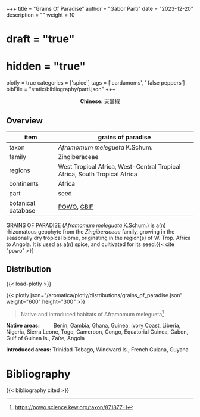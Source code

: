 +++
title = "Grains Of Paradise"
author = "Gabor Parti"
date = "2023-12-20"
description = ""
weight = 10
# draft = "true"
# hidden = "true"
plotly = true
categories = ['spice']
tags = ['cardamoms', ' false peppers']
bibFile = "static/bibliography/parti.json"
+++



[<i class="fab fa-wikipedia-w"></i>](https://en.wikipedia.org/wiki/Aframomum_melegueta)

<center>

**Chinese:** <span class="traditional-chinese-text">天堂椒</span>

</center>

## Overview

|       item       |                                                grains of paradise                                               |
|------------------|-----------------------------------------------------------------------------------------------------------------|
|       taxon      |                                          *Aframomum melegueta* K.Schum.                                         |
|      family      |                                                  Zingiberaceae                                                  |
|      regions     |                    West Tropical Africa, West-Central Tropical Africa, South Tropical Africa                    |
|    continents    |                                                      Africa                                                     |
|       part       |                                                       seed                                                      |
|botanical database|[POWO](https://powo.science.kew.org/taxon/871877-1), [GBIF](http://www.theplantlist.org/tpl1.1/record/kew-218399)|

GRAINS OF PARADISE (*Aframomum melegueta* K.Schum.) is a(n) rhizomatous geophyte from the *Zingiberaceae* family, growing in the seasonally dry tropical biome, originating in the region(s) of W. Trop. Africa to Angola. It is used as a(n)  spice, and cultivated for its seed.{{< cite "powo" >}}



## Distribution

{{< load-plotly >}}

{{< plotly json="/aromatica/plotly/distributions/grains_of_paradise.json" weight="600" height="300" >}}

>Native and introduced habitats of Aframomum melegueta[^powo]

[^powo]: https://powo.science.kew.org/taxon/871877-1

<p style="text-align:left;">

**Native areas:** &ensp; &ensp; &ensp; Benin, Gambia, Ghana, Guinea, Ivory Coast, Liberia, Nigeria, Sierra Leone, Togo, Cameroon, Congo, Equatorial Guinea, Gabon, Gulf of Guinea Is., Zaïre, Angola

**Introduced areas:** Trinidad-Tobago, Windward Is., French Guiana, Guyana

</p>



# Bibliography

{{< bibliography cited >}}

